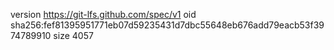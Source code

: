 version https://git-lfs.github.com/spec/v1
oid sha256:fef81395951771eb07d59235431d7dbc55648eb676add79eacb53f3974789910
size 4057
